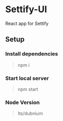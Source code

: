 # Settify-UI

React app for Settify

## Setup

### Install dependencies

> npm i

### Start local server

> npm start

### Node Version

> lts/dubnium
